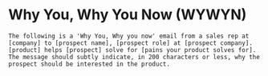 # Why You, Why You Now (WYWYN)
`The following is a 'Why You, Why you now' email from a sales rep at [company] to [prospect name], [prospect role] at [prospect company]. [product] helps [prospect] solve for [pains your product solves for].`
`The message should subtly indicate, in 200 characters or less, why the prospect should be interested in the product.`

